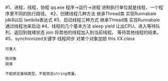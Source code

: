 #1、进程，线程，协程
    qq.exe 
    程序->运行->进程
    进制执行单位就是线程，一个程序里不同的执行路径。
#2、创建线程几种方法
    继承Thread类
    实现Runnabale
    jdk8以后 lambda表达式
#3、启动线程三种方式
    继承Thread类
    实现Runnabale
    通过线程池来启动
#4、线程的几个基本方法
    sleep
    yield
        让出CPU，进入等待队列，返回到就绪状态
    join
        将其他的线程加入到当前线程。
        等待其他线程的结束。
#5、synchronized关键字
    线程同步
        对某个对象加锁
        this
        XX.class
    
    可重入
    
    锁对象
    锁类
    
    不能锁定基础类型，不能锁定string常量。
    
